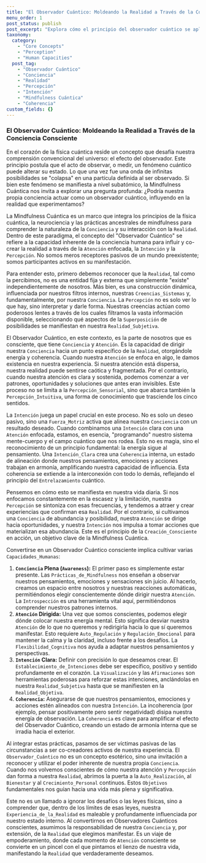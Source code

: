 ```yaml
---
title: "El Observador Cuántico: Moldeando la Realidad a Través de la Conciencia Consciente"
menu_order: 1
post_status: publish
post_excerpt: "Explora cómo el principio del observador cuántico se aplica a la conciencia humana dentro del marco de la Mindfulness Cuántica. Descubre cómo nuestra atención, intención y percepción no son meramente pasivas, sino fuerzas activas que co-crean nuestra experiencia de la realidad y nos empoderan para moldear nuestros mundos internos y externos."
taxonomy:
  category:
    - "Core Concepts"
    - "Perception"
    - "Human Capacities"
  post_tag:
    - "Observador Cuántico"
    - "Conciencia"
    - "Realidad"
    - "Percepción"
    - "Intención"
    - "Mindfulness Cuántica"
    - "Coherencia"
custom_fields: {}
---
```


### El Observador Cuántico: Moldeando la Realidad a Través de la Conciencia Consciente

En el corazón de la física cuántica reside un concepto que desafía nuestra comprensión convencional del universo: el efecto del observador. Este principio postula que el acto de observar, o medir, un fenómeno cuántico puede alterar su estado. Lo que una vez fue una onda de infinitas posibilidades se "colapsa" en una partícula definida al ser observado. Si bien este fenómeno se manifiesta a nivel subatómico, la Mindfulness Cuántica nos invita a explorar una pregunta profunda: ¿Podría nuestra propia conciencia actuar como un observador cuántico, influyendo en la realidad que experimentamos?

La Mindfulness Cuántica es un marco que integra los principios de la física cuántica, la neurociencia y las prácticas ancestrales de mindfulness para comprender la naturaleza de la `Conciencia` y su interacción con la `Realidad`. Dentro de este paradigma, el concepto del "Observador Cuántico" se refiere a la capacidad inherente de la conciencia humana para influir y co-crear la realidad a través de la `Atención` enfocada, la `Intención` y la `Percepción`. No somos meros receptores pasivos de un mundo preexistente; somos participantes activos en su manifestación.

Para entender esto, primero debemos reconocer que la `Realidad`, tal como la percibimos, no es una entidad fija y externa que simplemente "existe" independientemente de nosotros. Más bien, es una construcción dinámica, influenciada por nuestros filtros internos, nuestras `Creencias_Sistemas` y, fundamentalmente, por nuestra `Conciencia`. La `Percepción` no es solo ver lo que hay, sino interpretar y darle forma. Nuestras creencias actúan como poderosos lentes a través de los cuales filtramos la vasta información disponible, seleccionando qué aspectos de la `Superposición` de posibilidades se manifiestan en nuestra `Realidad_Subjetiva`.

El Observador Cuántico, en este contexto, es la parte de nosotros que es consciente, que tiene `Conciencia` y `Atención`. Es la capacidad de dirigir nuestra `Conciencia` hacia un punto específico de la `Realidad`, otorgándole energía y coherencia. Cuando nuestra `Atención` se enfoca en algo, le damos existencia en nuestra experiencia. Si nuestra atención está dispersa, nuestra realidad puede sentirse caótica y fragmentada. Por el contrario, cuando nuestra atención es clara y sostenida, podemos comenzar a ver patrones, oportunidades y soluciones que antes eran invisibles. Este proceso no se limita a la `Percepción_Sensorial`, sino que abarca también la `Percepción_Intuitiva`, una forma de conocimiento que trasciende los cinco sentidos.

La `Intención` juega un papel crucial en este proceso. No es solo un deseo pasivo, sino una `Fuerza_Motriz` activa que alinea nuestra `Conciencia` con un resultado deseado. Cuando combinamos una `Intención` clara con una `Atención` enfocada, estamos, en esencia, "programando" nuestro sistema mente-cuerpo y el campo cuántico que nos rodea. Esto no es magia, sino el reconocimiento de un principio fundamental: la energía sigue al pensamiento. Una `Intención_Clara` crea una `Coherencia` interna, un estado de alineación donde nuestros pensamientos, emociones y acciones trabajan en armonía, amplificando nuestra capacidad de influencia. Esta coherencia se extiende a la interconexión con todo lo demás, reflejando el principio del `Entrelazamiento` cuántico.

Pensemos en cómo esto se manifiesta en nuestra vida diaria. Si nos enfocamos constantemente en la escasez y la limitación, nuestra `Percepción` se sintoniza con esas frecuencias, y tendemos a atraer y crear experiencias que confirman esa `Realidad`. Por el contrario, si cultivamos una `Conciencia` de abundancia y posibilidad, nuestra `Atención` se dirige hacia oportunidades, y nuestra `Intención` nos impulsa a tomar acciones que materializan esa abundancia. Este es el principio de la `Creación_Consciente` en acción, un objetivo clave de la Mindfulness Cuántica.

Convertirse en un Observador Cuántico consciente implica cultivar varias `Capacidades_Humanas`:

1.  **`Conciencia` Plena (`Awareness`):** El primer paso es simplemente estar presente. Las `Prácticas_de_Mindfulness` nos enseñan a observar nuestros pensamientos, emociones y sensaciones sin juicio. Al hacerlo, creamos un espacio entre nosotros y nuestras reacciones automáticas, permitiéndonos elegir conscientemente dónde dirigir nuestra `Atención`. La `Introspección` es una herramienta vital aquí, permitiéndonos comprender nuestros patrones internos.
2.  **`Atención` Dirigida:** Una vez que somos conscientes, podemos elegir dónde colocar nuestra energía mental. Esto significa desviar nuestra `Atención` de lo que no queremos y redirigirla hacia lo que sí queremos manifestar. Esto requiere `Auto_Regulación` y `Regulación_Emocional` para mantener la calma y la claridad, incluso frente a los desafíos. La `Flexibilidad_Cognitiva` nos ayuda a adaptar nuestros pensamientos y perspectivas.
3.  **`Intención` Clara:** Definir con precisión lo que deseamos crear. El `Establecimiento_de_Intenciones` debe ser específico, positivo y sentido profundamente en el corazón. La `Visualización` y las `Afirmaciones` son herramientas poderosas para reforzar estas intenciones, anclándolas en nuestra `Realidad_Subjetiva` hasta que se manifiesten en la `Realidad_Objetiva`.
4.  **`Coherencia`:** Asegurarse de que nuestros pensamientos, emociones y acciones estén alineados con nuestra `Intención`. La incoherencia (por ejemplo, pensar positivamente pero sentir negatividad) disipa nuestra energía de observación. La `Coherencia` es clave para amplificar el efecto del Observador Cuántico, creando un estado de armonía interna que se irradia hacia el exterior.

Al integrar estas prácticas, pasamos de ser víctimas pasivas de las circunstancias a ser co-creadores activos de nuestra experiencia. El `Observador_Cuántico` no es un concepto esotérico, sino una invitación a reconocer y utilizar el poder inherente de nuestra propia `Conciencia`. Cuando nos volvemos conscientes de cómo nuestra atención y `Percepción` dan forma a nuestra `Realidad`, abrimos la puerta a la `Auto_Realización`, al `Bienestar` y al `Crecimiento_Personal` continuos. Estos `Objetivos` fundamentales nos guían hacia una vida más plena y significativa.

Este no es un llamado a ignorar los desafíos o las leyes físicas, sino a comprender que, dentro de los límites de esas leyes, nuestra `Experiencia_de_la_Realidad` es maleable y profundamente influenciada por nuestro estado interno. Al convertirnos en Observadores Cuánticos conscientes, asumimos la responsabilidad de nuestra `Conciencia` y, por extensión, de la `Realidad` que elegimos manifestar. Es un viaje de empoderamiento, donde cada momento de `Atención` consciente se convierte en un pincel con el que pintamos el lienzo de nuestra vida, manifestando la `Realidad` que verdaderamente deseamos.